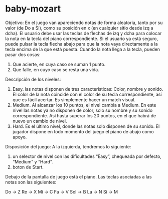 # baby-mozart
Objetivo:
En el juego van apareciendo notas de forma aleatoria, tanto por su valor (de Do a Si), como su posición en x (en cualquier sitio desde izq a dcha). 
El usuario debe usar las teclas de flechas de izq y dcha para colocar la nota en la tecla del piano correspondiente.
Si el usuario ya está seguro, puede pulsar la tecla flecha abajo para que la nota vaya directamente a la tecla encima de la que está puesta.
Cuando la nota llega a la tecla, pueden pasar dos cosas:
1. Que acierte, en cuya caso se suman 1 punto.
2. Que falle, en cuyo caso se resta una vida.

Descripción de los niveles:
1. Easy. las notas disponen de tres características: Color, nombre y sonido. El color de la nota coincide con el color de su tecla correspondiente, así que es fácil acertar. Es simplemente hacer un match visual.
2. Medium. Al alcanzar los 10 puntos, el nivel cambia a Medium. En este nivel las notas ya no disponen de color, solo su nombre y su sonido correspondiente. Así hasta superar los 20 puntos, en el que habrá de nuevo un cambio de nivel.
3. Hard. Es el último nivel, donde las notas solo disponen de su sonido. El jugador dispone en todo momento del juego el piano de abajo como apoyo.

Disposición del juego:
A la izquierda, tendremos lo siguiente:
1. un selector de nivel con las dificultades “Easy”, chequeada por defecto, “Medium” y “Hard”.
2. boton de Start.

Debajo de la pantalla de juego está el piano. Las teclas asociadas a las notas son las siguientes:

Do → Z
Re → X
Mi → C
Fa → V
Sol → B
La → N
Si → M
